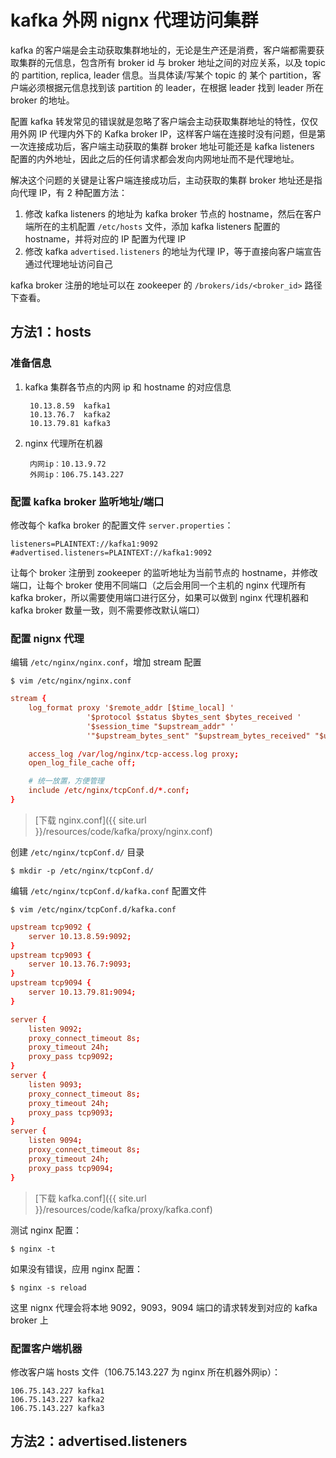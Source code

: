 # kafka 外网 nignx 代理访问集群

kafka 的客户端是会主动获取集群地址的，无论是生产还是消费，客户端都需要获取集群的元信息，包含所有 broker id 与 broker 地址之间的对应关系，以及 topic 的 partition, replica, leader 信息。当具体读/写某个 topic 的 某个 partition，客户端必须根据元信息找到该 partition 的 leader，在根据 leader 找到 leader 所在 broker 的地址。

配置 kafka 转发常见的错误就是忽略了客户端会主动获取集群地址的特性，仅仅用外网 IP 代理内外下的 Kafka broker IP，这样客户端在连接时没有问题，但是第一次连接成功后，客户端主动获取的集群 broker 地址可能还是 kafka listeners 配置的内外地址，因此之后的任何请求都会发向内网地址而不是代理地址。

解决这个问题的关键是让客户端连接成功后，主动获取的集群 broker 地址还是指向代理 IP，有 2 种配置方法：
1. 修改 kafka listeners 的地址为 kafka broker 节点的 hostname，然后在客户端所在的主机配置 `/etc/hosts` 文件，添加 kafka listeners 配置的 hostname，并将对应的 IP 配置为代理 IP
2. 修改 kafka `advertised.listeners` 的地址为代理 IP，等于直接向客户端宣告通过代理地址访问自己

kafka broker 注册的地址可以在 zookeeper 的 `/brokers/ids/<broker_id>` 路径下查看。

## 方法1：hosts

### 准备信息

1. kafka 集群各节点的内网 ip 和 hostname 的对应信息

        10.13.8.59  kafka1
        10.13.76.7  kafka2
        10.13.79.81 kafka3

2. nginx 代理所在机器

        内网ip：10.13.9.72
        外网ip：106.75.143.227

### 配置 kafka broker 监听地址/端口

修改每个 kafka broker 的配置文件 `server.properties`：

    listeners=PLAINTEXT://kafka1:9092
    #advertised.listeners=PLAINTEXT://kafka1:9092

让每个 broker 注册到 zookeeper 的监听地址为当前节点的 hostname，并修改端口，让每个 broker 使用不同端口（之后会用同一个主机的 nginx 代理所有 kafka broker，所以需要使用端口进行区分，如果可以做到 nginx 代理机器和 kafka broker 数量一致，则不需要修改默认端口）

### 配置 nignx 代理

编辑 `/etc/nginx/nginx.conf`，增加 stream 配置

    $ vim /etc/nginx/nginx.conf

``` conf
stream {
    log_format proxy '$remote_addr [$time_local] '
                 '$protocol $status $bytes_sent $bytes_received '
                 '$session_time "$upstream_addr" '
                 '"$upstream_bytes_sent" "$upstream_bytes_received" "$upstream_connect_time"';

    access_log /var/log/nginx/tcp-access.log proxy;
    open_log_file_cache off;

    # 统一放置，方便管理
    include /etc/nginx/tcpConf.d/*.conf;
}
```

> [下载 nginx.conf]({{ site.url }}/resources/code/kafka/proxy/nginx.conf)

创建 `/etc/nginx/tcpConf.d/` 目录

    $ mkdir -p /etc/nginx/tcpConf.d/

编辑 `/etc/nginx/tcpConf.d/kafka.conf` 配置文件

    $ vim /etc/nginx/tcpConf.d/kafka.conf

``` conf
upstream tcp9092 {
    server 10.13.8.59:9092;
}
upstream tcp9093 {
    server 10.13.76.7:9093;
}
upstream tcp9094 {
    server 10.13.79.81:9094;
}

server {
    listen 9092;
    proxy_connect_timeout 8s;
    proxy_timeout 24h;
    proxy_pass tcp9092;
}
server {
    listen 9093;
    proxy_connect_timeout 8s;
    proxy_timeout 24h;
    proxy_pass tcp9093;
}
server {
    listen 9094;
    proxy_connect_timeout 8s;
    proxy_timeout 24h;
    proxy_pass tcp9094;
}
```

> [下载 kafka.conf]({{ site.url }}/resources/code/kafka/proxy/kafka.conf)

测试 nginx 配置：

    $ nginx -t

如果没有错误，应用 nginx 配置：

    $ nginx -s reload

这里 nignx 代理会将本地 9092，9093，9094 端口的请求转发到对应的 kafka broker 上

### 配置客户端机器

修改客户端 hosts 文件（106.75.143.227 为 nginx 所在机器外网ip）：

```
106.75.143.227 kafka1
106.75.143.227 kafka2
106.75.143.227 kafka3
```

## 方法2：advertised.listeners

[](https://medium.com/@iamsuraj/what-is-advertised-listeners-in-kafka-72e6fae7d68e)
